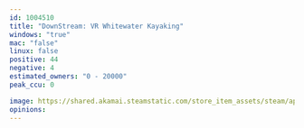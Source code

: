 ```yaml
---
id: 1004510
title: "DownStream: VR Whitewater Kayaking"
windows: "true"
mac: "false"
linux: false
positive: 44
negative: 4
estimated_owners: "0 - 20000"
peak_ccu: 0

image: https://shared.akamai.steamstatic.com/store_item_assets/steam/apps/1004510/header.jpg?t=1567000953
opinions:
---
```

